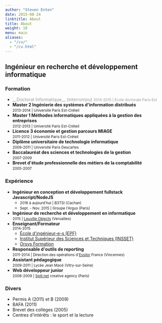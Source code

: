 ```yaml
---
author: "Steven Enten"
date: 2015-08-24
linktitle: About
title: About
weight: 10
menu: main
aliases:
  - "/cv/"
  - "/cv.html"
---
```


## Ingénieur en recherche et développement informatique

### Formation

* <div style="color:#999">__Doctorat Informatique__ (interrompu)  
  <small>2014-2015 | Ecole doctorale Paris Est</small></div>
* __Master 2 Ingénierie des systèmes d'information distribués__  
  <small>2013-2014 | Université Paris Est-Créteil</small>
* __Master 1 Méthodes informatiques appliquées à la gestion des entreprises__  
  <small>2012-2013 | Université Paris Est-Créteil</small>
* __Licence 3 économie et gestion parcours MIAGE__  
  <small>2011-2012 | Université Paris Est-Créteil</small>
* __Diplôme universitaire de technologie informatique__  
  <small>2009-2011 | Université Paris Descartes</small>
* __Baccalauréat des sciences et technologies de la gestion__  
  <small>2007-2009</small>
* __Brevet d'étude professionnelle des métiers de la comptabilité__  
  <small>2005-2007</small>

### Expérience

* __Ingénieur en conception et développement fullstack Javascript/NodeJS__  
  * <small>2016 à aujourd'hui | B3TSI (Cachan)</small>
  * <small>Sept. - Nov. 2015 | Groupe l'Argus (Paris)</small>
* __Ingénieur de recherche et développement en informatique__  
  <small>2015 | [Leuville Objects](http://leuville.com) (Versailles)</small>
* __Enseignant/Formateur__  
  <small>2014-2015</small>
  * [École d'ingénieur-e-s (EPF)](http://www.epf.fr/fr)
  * [Institut Supérieur des Sciences et Techniques (INSSET)](http://www.insset.u-picardie.fr/)
  * [Orsys Formation](http://www.orsys.fr)
* __Responsable d'outils de reporting__  
  <small>2011-2014 | Direction des opérations d'[Essilor](http://essilor.com) France (Vincennes)</small>
* __Assistant pédagogique__  
  <small>2009-2011 | Lycée Jean Macé (Vitry-sur-Seine)</small>
* __Web développeur junior__  
  <small>2008-2009 | [Spill.net](http://spill.net) creative agency (Paris)</small>

### Divers

* Permis A (2011) et B (2009)
* BAFA (2011)
* Brevet des collèges (2005)
* Centres d'intérêts : le sport et la lecture
